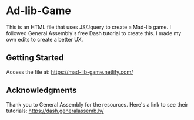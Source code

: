 # Ad-lib-Game

This is an HTML file that uses JS/Jquery to create a Mad-lib game. I followed General Assembly's free Dash tutorial to create this. I made my own edits to create a better UX.

## Getting Started

Access the file at:
https://mad-lib-game.netlify.com/

## Acknowledgments

Thank you to General Assembly for the resources. Here's a link to see their tutorials:
https://dash.generalassemb.ly/
